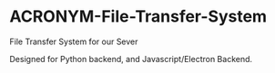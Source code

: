 # ACRONYM-File-Transfer-System
File Transfer System for our Sever

Designed for Python backend, and Javascript/Electron Backend.
